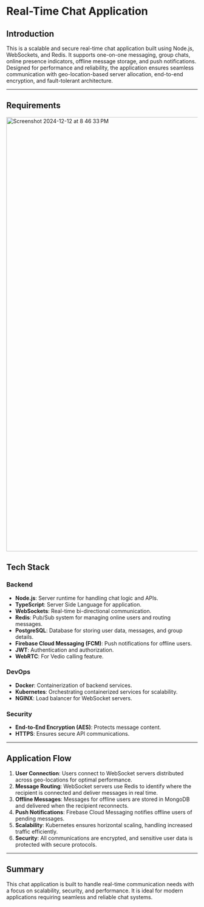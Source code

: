 # Real-Time Chat Application

## Introduction
This is a scalable and secure real-time chat application built using Node.js, WebSockets, and Redis. It supports one-on-one messaging, group chats, online presence indicators, offline message storage, and push notifications. Designed for performance and reliability, the application ensures seamless communication with geo-location-based server allocation, end-to-end encryption, and fault-tolerant architecture.

---

## Requirements
<img width="1140" alt="Screenshot 2024-12-12 at 8 46 33 PM" src="https://github.com/user-attachments/assets/d1e0701f-66e3-4567-abe8-23dcdaf8aa7e" />


## Tech Stack

### **Backend**
- **Node.js**: Server runtime for handling chat logic and APIs.
- **TypeScript**: Server Side Language for application.
- **WebSockets**: Real-time bi-directional communication.
- **Redis**: Pub/Sub system for managing online users and routing messages.
- **PostgreSQL**: Database for storing user data, messages, and group details.
- **Firebase Cloud Messaging (FCM)**: Push notifications for offline users.
- **JWT**: Authentication and authorization.
- **WebRTC**: For Vedio calling feature.

### **DevOps**
- **Docker**: Containerization of backend services.
- **Kubernetes**: Orchestrating containerized services for scalability.
- **NGINX**: Load balancer for WebSocket servers.

### **Security**
- **End-to-End Encryption (AES)**: Protects message content.
- **HTTPS**: Ensures secure API communications.

---

## Application Flow
1. **User Connection**: Users connect to WebSocket servers distributed across geo-locations for optimal performance.
2. **Message Routing**: WebSocket servers use Redis to identify where the recipient is connected and deliver messages in real time.
3. **Offline Messages**: Messages for offline users are stored in MongoDB and delivered when the recipient reconnects.
4. **Push Notifications**: Firebase Cloud Messaging notifies offline users of pending messages.
5. **Scalability**: Kubernetes ensures horizontal scaling, handling increased traffic efficiently.
6. **Security**: All communications are encrypted, and sensitive user data is protected with secure protocols.

---

## Summary
This chat application is built to handle real-time communication needs with a focus on scalability, security, and performance. It is ideal for modern applications requiring seamless and reliable chat systems.
